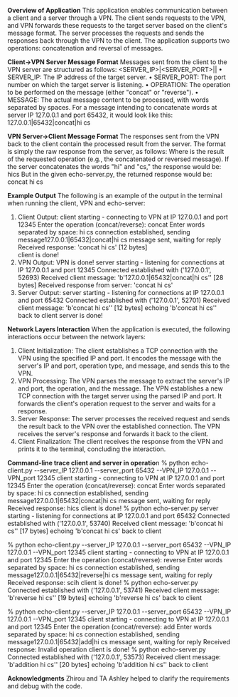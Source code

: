 **Overview of Application**
This application enables communication between a client and a server through a VPN. The client sends requests to the VPN, and VPN forwards these requests to the target server based on the client's message format. The server processes the requests and sends the responses back through the VPN to the client. The application supports two operations: concatenation and reversal of messages.

**Client->VPN Server Message Format**
Messages sent from the client to the VPN server are structured as follows:
<SERVER_IP>|<SERVER_PORT>|<OPERATION>|<MESSAGE>
•	SERVER_IP: The IP address of the target server.
•	SERVER_PORT: The port number on which the target server is listening.
•	OPERATION: The operation to be performed on the message (either "concat" or "reverse").
•	MESSAGE: The actual message content to be processed, with words separated by spaces.
For a message intending to concatenate words at server IP 127.0.0.1 and port 65432, it would look like this:
127.0.0.1|65432|concat|hi cs

**VPN Server->Client Message Format**
The responses sent from the VPN back to the client contain the processed result from the server. The format is simply the raw response from the server, as follows:
<RESPONSE>
Where <RESPONSE> is the result of the requested operation (e.g., the concatenated or reversed message).
If the server concatenates the words "hi" and "cs," the response would be: hics
But in the given echo-server.py, the returned response would be: concat hi cs

**Example Output**
The following is an example of the output in the terminal when running the client, VPN and echo-server:
1.	Client Output:
client starting - connecting to VPN at IP 127.0.0.1 and port 12345
Enter the operation (concat/reverse): concat
Enter words separated by space: hi cs
connection established, sending message127.0.0.1|65432|concat|hi cs
message sent, waiting for reply
Received response: 'concat hi cs' [12 bytes]      
client is done!
2.	VPN Output:
VPN is done!
server starting - listening for connections at IP 127.0.0.1 and port 12345
Connected established with ('127.0.0.1', 52693)
Received client message: 'b'127.0.0.1|65432|concat|hi cs'' [28 bytes]
Received response from server: 'concat hi cs'
3.	Server Output:
server starting - listening for connections at IP 127.0.0.1 and port 65432
Connected established with ('127.0.0.1', 52701)
Received client message: 'b'concat hi cs'' [12 bytes]
echoing 'b'concat hi cs'' back to client
server is done!

**Network Layers Interaction**
When the application is executed, the following interactions occur between the network layers:
1.	Client Initialization:
  The client establishes a TCP connection with the VPN using the specified IP and port.
  It encodes the message with the server's IP and port, operation type, and message, and sends this to the VPN.
2.	VPN Processing:
  The VPN parses the message to extract the server's IP and port, the operation, and the message.
  The VPN establishes a new TCP connection with the target server using the parsed IP and port.
  It forwards the client's operation request to the server and waits for a response.
3.	Server Response:
  The server processes the received request and sends the result back to the VPN over the established connection.
  The VPN receives the server's response and forwards it back to the client.
4.	Client Finalization:
  The client receives the response from the VPN and prints it to the terminal, concluding the interaction.

**Command-line trace client and server in operatio**n
% python echo-client.py --server_IP 127.0.0.1 --server_port 65432 --VPN_IP 127.0.0.1 --VPN_port 12345
client starting - connecting to VPN at IP 127.0.0.1 and port 12345
Enter the operation (concat/reverse): concat
Enter words separated by space: hi cs
connection established, sending message127.0.0.1|65432|concat|hi cs
message sent, waiting for reply
Received response: hics 
client is done!
% python echo-server.py
server starting - listening for connections at IP 127.0.0.1 and port 65432
Connected established with ('127.0.0.1', 53740)
Received client message: 'b'concat hi cs'' [17 bytes]
echoing 'b'concat hi cs' back to client

% python echo-client.py --server_IP 127.0.0.1 --server_port 65432 --VPN_IP 127.0.0.1 --VPN_port 12345
client starting - connecting to VPN at IP 127.0.0.1 and port 12345
Enter the operation (concat/reverse): reverse
Enter words separated by space: hi cs
connection established, sending message127.0.0.1|65432|reverse|hi cs
message sent, waiting for reply
Received response: scih 
client is done!
% python echo-server.py
Connected established with ('127.0.0.1', 53741)
Received client message: 'b'reverse hi cs'' [19 bytes]
echoing 'b'reverse hi cs' back to client

% python echo-client.py --server_IP 127.0.0.1 --server_port 65432 --VPN_IP 127.0.0.1 --VPN_port 12345
client starting - connecting to VPN at IP 127.0.0.1 and port 12345
Enter the operation (concat/reverse): add
Enter words separated by space: hi cs
connection established, sending message127.0.0.1|65432|add|hi cs
message sent, waiting for reply
Received response: Invalid operation 
client is done!
% python echo-server.py
Connected established with ('127.0.0.1', 53573)
Received client message: 'b'addition hi cs'' [20 bytes]
echoing 'b'addition hi cs'' back to client

**Acknowledgments**
Zhirou and TA Ashley helped to clarify the requirements and debug with the code.
